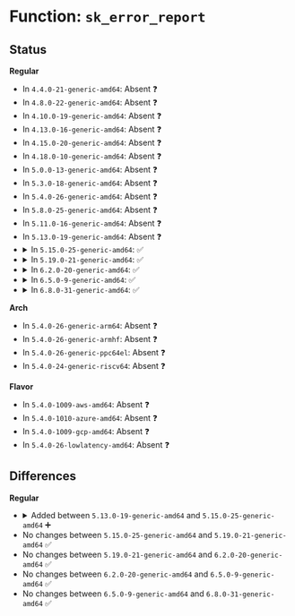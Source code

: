 # Function: <code>sk_error_report</code>

## Status
<b>Regular</b>
<ul>
<li>
In <code>4.4.0-21-generic-amd64</code>: Absent ❓
</li>
<li>
In <code>4.8.0-22-generic-amd64</code>: Absent ❓
</li>
<li>
In <code>4.10.0-19-generic-amd64</code>: Absent ❓
</li>
<li>
In <code>4.13.0-16-generic-amd64</code>: Absent ❓
</li>
<li>
In <code>4.15.0-20-generic-amd64</code>: Absent ❓
</li>
<li>
In <code>4.18.0-10-generic-amd64</code>: Absent ❓
</li>
<li>
In <code>5.0.0-13-generic-amd64</code>: Absent ❓
</li>
<li>
In <code>5.3.0-18-generic-amd64</code>: Absent ❓
</li>
<li>
In <code>5.4.0-26-generic-amd64</code>: Absent ❓
</li>
<li>
In <code>5.8.0-25-generic-amd64</code>: Absent ❓
</li>
<li>
In <code>5.11.0-16-generic-amd64</code>: Absent ❓
</li>
<li>
In <code>5.13.0-19-generic-amd64</code>: Absent ❓
</li>
<li>
<details>
<summary>In <code>5.15.0-25-generic-amd64</code>: ✅</summary>

```c
void sk_error_report(struct sock * sk)
```

```json
{
  "name": "sk_error_report",
  "collision_type": "Unique Global",
  "inline_type": "No",
  "funcs": [
    {
      "addr": 18446744071589829696,
      "name": "sk_error_report",
      "external": true,
      "loc": "net/core/sock.c:337",
      "file": "net/core/sock.c",
      "inline": "seen, unknown",
      "caller_inline": [],
      "caller_func": [
        "net/core/skbuff.c:sock_dequeue_err_skb",
        "net/core/skbuff.c:sock_queue_err_skb",
        "net/core/skbuff.c:msg_zerocopy_callback",
        "net/core/skmsg.c:sk_psock_backlog",
        "net/netlink/af_netlink.c:netlink_ack",
        "net/netlink/af_netlink.c:netlink_recvmsg",
        "net/netlink/af_netlink.c:netlink_set_err",
        "net/netlink/af_netlink.c:netlink_overrun",
        "net/ipv4/tcp.c:tcp_disconnect",
        "net/ipv4/tcp_input.c:tcp_reset",
        "net/ipv4/tcp_timer.c:tcp_keepalive_timer",
        "net/ipv4/tcp_timer.c:tcp_retransmit_timer",
        "net/ipv4/tcp_timer.c:tcp_write_timeout",
        "net/ipv4/tcp_ipv4.c:tcp_v4_err",
        "net/ipv4/tcp_ipv4.c:tcp_v4_err",
        "net/ipv4/raw.c:raw_abort",
        "net/ipv4/raw.c:raw_icmp_error",
        "net/ipv4/udp.c:udp_abort",
        "net/ipv4/udp.c:__udp4_lib_err",
        "net/ipv4/ping.c:ping_err",
        "net/unix/af_unix.c:unix_dgram_disconnected",
        "net/ipv6/udp.c:__udp6_lib_err",
        "net/ipv6/raw.c:raw6_icmp_error",
        "net/ipv6/tcp_ipv6.c:tcp_v6_err",
        "net/ipv6/tcp_ipv6.c:tcp_v6_err",
        "net/packet/af_packet.c:packet_notifier",
        "net/packet/af_packet.c:packet_do_bind",
        "net/xdp/xsk.c:xsk_notifier",
        "net/mptcp/subflow.c:__mptcp_error_report"
      ]
    }
  ],
  "symbols": [
    {
      "addr": 18446744071589829696,
      "name": "sk_error_report",
      "section": ".text",
      "bind": "STB_GLOBAL",
      "size": 104
    }
  ]
}
```
</details>
</li>
<li>
<details>
<summary>In <code>5.19.0-21-generic-amd64</code>: ✅</summary>

```c
void sk_error_report(struct sock * sk)
```

```json
{
  "name": "sk_error_report",
  "collision_type": "Unique Global",
  "inline_type": "No",
  "funcs": [
    {
      "addr": 18446744071591353616,
      "name": "sk_error_report",
      "external": true,
      "loc": "net/core/sock.c:343",
      "file": "net/core/sock.c",
      "inline": "seen, unknown",
      "caller_inline": [],
      "caller_func": [
        "net/core/skbuff.c:sock_dequeue_err_skb",
        "net/core/skbuff.c:sock_queue_err_skb",
        "net/core/skbuff.c:__msg_zerocopy_callback",
        "net/core/skmsg.c:sk_psock_backlog",
        "net/netlink/af_netlink.c:netlink_ack",
        "net/netlink/af_netlink.c:netlink_recvmsg",
        "net/netlink/af_netlink.c:netlink_set_err",
        "net/netlink/af_netlink.c:netlink_overrun",
        "net/ipv4/tcp.c:tcp_abort",
        "net/ipv4/tcp.c:tcp_disconnect",
        "net/ipv4/tcp_input.c:tcp_reset",
        "net/ipv4/tcp_timer.c:tcp_keepalive_timer",
        "net/ipv4/tcp_timer.c:tcp_write_timer_handler",
        "net/ipv4/tcp_timer.c:tcp_retransmit_timer",
        "net/ipv4/tcp_timer.c:tcp_write_timeout",
        "net/ipv4/tcp_ipv4.c:tcp_v4_err",
        "net/ipv4/tcp_ipv4.c:tcp_v4_err",
        "net/ipv4/raw.c:raw_abort",
        "net/ipv4/raw.c:raw_icmp_error",
        "net/ipv4/udp.c:udp_abort",
        "net/ipv4/udp.c:__udp4_lib_err",
        "net/ipv4/ping.c:ping_err",
        "net/unix/af_unix.c:unix_dgram_disconnected",
        "net/ipv6/udp.c:__udp6_lib_err",
        "net/ipv6/raw.c:raw6_icmp_error",
        "net/ipv6/tcp_ipv6.c:tcp_v6_err",
        "net/ipv6/tcp_ipv6.c:tcp_v6_err",
        "net/packet/af_packet.c:packet_notifier",
        "net/packet/af_packet.c:packet_do_bind",
        "net/xdp/xsk.c:xsk_notifier",
        "net/mptcp/protocol.c:mptcp_disconnect",
        "net/mptcp/subflow.c:__mptcp_error_report"
      ]
    }
  ],
  "symbols": [
    {
      "addr": 18446744071591353616,
      "name": "sk_error_report",
      "section": ".text",
      "bind": "STB_GLOBAL",
      "size": 138
    }
  ]
}
```
</details>
</li>
<li>
<details>
<summary>In <code>6.2.0-20-generic-amd64</code>: ✅</summary>

```c
void sk_error_report(struct sock * sk)
```

```json
{
  "name": "sk_error_report",
  "collision_type": "Unique Global",
  "inline_type": "No",
  "funcs": [
    {
      "addr": 18446744071593108048,
      "name": "sk_error_report",
      "external": true,
      "loc": "net/core/sock.c:343",
      "file": "net/core/sock.c",
      "inline": "seen, unknown",
      "caller_inline": [],
      "caller_func": [
        "net/core/skbuff.c:sock_dequeue_err_skb",
        "net/core/skbuff.c:sock_queue_err_skb",
        "net/core/skbuff.c:__msg_zerocopy_callback",
        "net/core/skmsg.c:sk_psock_backlog",
        "net/netlink/af_netlink.c:netlink_ack",
        "net/netlink/af_netlink.c:netlink_recvmsg",
        "net/netlink/af_netlink.c:netlink_set_err",
        "net/netlink/af_netlink.c:netlink_overrun",
        "net/ipv4/tcp.c:tcp_abort",
        "net/ipv4/tcp.c:tcp_disconnect",
        "net/ipv4/tcp_input.c:tcp_reset",
        "net/ipv4/tcp_timer.c:tcp_keepalive_timer",
        "net/ipv4/tcp_timer.c:tcp_retransmit_timer",
        "net/ipv4/tcp_timer.c:tcp_write_timeout",
        "net/ipv4/tcp_ipv4.c:tcp_v4_err",
        "net/ipv4/tcp_ipv4.c:tcp_v4_err",
        "net/ipv4/raw.c:raw_abort",
        "net/ipv4/raw.c:raw_icmp_error",
        "net/ipv4/udp.c:udp_abort",
        "net/ipv4/udp.c:__udp4_lib_err",
        "net/ipv4/ping.c:ping_err",
        "net/unix/af_unix.c:unix_dgram_disconnected",
        "net/ipv6/udp.c:__udp6_lib_err",
        "net/ipv6/raw.c:raw6_icmp_error",
        "net/ipv6/tcp_ipv6.c:tcp_v6_err",
        "net/ipv6/tcp_ipv6.c:tcp_v6_err",
        "net/packet/af_packet.c:packet_notifier",
        "net/packet/af_packet.c:packet_do_bind",
        "net/xdp/xsk.c:xsk_notifier",
        "net/mptcp/protocol.c:mptcp_worker",
        "net/mptcp/subflow.c:__mptcp_error_report"
      ]
    }
  ],
  "symbols": [
    {
      "addr": 18446744071593108048,
      "name": "sk_error_report",
      "section": ".text",
      "bind": "STB_GLOBAL",
      "size": 138
    }
  ]
}
```
</details>
</li>
<li>
<details>
<summary>In <code>6.5.0-9-generic-amd64</code>: ✅</summary>

```c
void sk_error_report(struct sock * sk)
```

```json
{
  "name": "sk_error_report",
  "collision_type": "Unique Global",
  "inline_type": "No",
  "funcs": [
    {
      "addr": 18446744071593560816,
      "name": "sk_error_report",
      "external": true,
      "loc": "net/core/sock.c:347",
      "file": "net/core/sock.c",
      "inline": "seen, unknown",
      "caller_inline": [],
      "caller_func": [
        "net/core/skbuff.c:sock_dequeue_err_skb",
        "net/core/skbuff.c:sock_queue_err_skb",
        "net/core/skbuff.c:__msg_zerocopy_callback",
        "net/core/skmsg.c:sk_psock_backlog",
        "net/netlink/af_netlink.c:netlink_ack",
        "net/netlink/af_netlink.c:netlink_recvmsg",
        "net/netlink/af_netlink.c:netlink_set_err",
        "net/netlink/af_netlink.c:netlink_overrun",
        "net/ipv4/tcp.c:tcp_abort",
        "net/ipv4/tcp.c:tcp_disconnect",
        "net/ipv4/tcp_input.c:tcp_reset",
        "net/ipv4/tcp_timer.c:tcp_keepalive_timer",
        "net/ipv4/tcp_timer.c:tcp_retransmit_timer",
        "net/ipv4/tcp_timer.c:tcp_write_timeout",
        "net/ipv4/tcp_ipv4.c:tcp_v4_err",
        "net/ipv4/tcp_ipv4.c:tcp_v4_err",
        "net/ipv4/raw.c:raw_abort",
        "net/ipv4/raw.c:raw_icmp_error",
        "net/ipv4/udp.c:udp_abort",
        "net/ipv4/udp.c:__udp4_lib_err",
        "net/ipv4/udp.c:__udp4_lib_err",
        "net/ipv4/ping.c:ping_err",
        "net/unix/af_unix.c:unix_dgram_disconnected",
        "net/ipv6/udp.c:__udp6_lib_err",
        "net/ipv6/raw.c:raw6_icmp_error",
        "net/ipv6/tcp_ipv6.c:tcp_v6_err",
        "net/ipv6/tcp_ipv6.c:tcp_v6_err",
        "net/packet/af_packet.c:packet_notifier",
        "net/packet/af_packet.c:packet_do_bind",
        "net/xdp/xsk.c:xsk_notifier",
        "net/mptcp/protocol.c:mptcp_disconnect",
        "net/mptcp/protocol.c:mptcp_worker",
        "net/mptcp/subflow.c:__mptcp_error_report"
      ]
    }
  ],
  "symbols": [
    {
      "addr": 18446744071593560816,
      "name": "sk_error_report",
      "section": ".text",
      "bind": "STB_GLOBAL",
      "size": 138
    }
  ]
}
```
</details>
</li>
<li>
<details>
<summary>In <code>6.8.0-31-generic-amd64</code>: ✅</summary>

```c
void sk_error_report(struct sock * sk)
```

```json
{
  "name": "sk_error_report",
  "collision_type": "Unique Global",
  "inline_type": "No",
  "funcs": [
    {
      "addr": 18446744071594333536,
      "name": "sk_error_report",
      "external": true,
      "loc": "net/core/sock.c:344",
      "file": "net/core/sock.c",
      "inline": "seen, unknown",
      "caller_inline": [],
      "caller_func": [
        "net/core/skbuff.c:sock_dequeue_err_skb",
        "net/core/skbuff.c:sock_queue_err_skb",
        "net/core/skbuff.c:__msg_zerocopy_callback",
        "net/core/skmsg.c:sk_psock_backlog",
        "net/netlink/af_netlink.c:netlink_ack",
        "net/netlink/af_netlink.c:netlink_recvmsg",
        "net/netlink/af_netlink.c:netlink_set_err",
        "net/netlink/af_netlink.c:netlink_overrun",
        "net/ipv4/tcp.c:tcp_abort",
        "net/ipv4/tcp.c:tcp_disconnect",
        "net/ipv4/tcp_input.c:tcp_reset",
        "net/ipv4/tcp_timer.c:tcp_keepalive_timer",
        "net/ipv4/tcp_timer.c:tcp_retransmit_timer",
        "net/ipv4/tcp_timer.c:tcp_write_timeout",
        "net/ipv4/tcp_ipv4.c:tcp_v4_err",
        "net/ipv4/tcp_ipv4.c:tcp_v4_err",
        "net/ipv4/raw.c:raw_abort",
        "net/ipv4/raw.c:raw_icmp_error",
        "net/ipv4/udp.c:udp_abort",
        "net/ipv4/udp.c:__udp4_lib_err",
        "net/ipv4/udp.c:__udp4_lib_err",
        "net/ipv4/ping.c:ping_err",
        "net/unix/af_unix.c:unix_dgram_disconnected",
        "net/ipv6/udp.c:__udp6_lib_err",
        "net/ipv6/raw.c:raw6_icmp_error",
        "net/ipv6/tcp_ipv6.c:tcp_v6_err",
        "net/ipv6/tcp_ipv6.c:tcp_v6_err",
        "net/packet/af_packet.c:packet_notifier",
        "net/packet/af_packet.c:packet_do_bind",
        "net/xdp/xsk.c:xsk_notifier",
        "net/mptcp/protocol.c:mptcp_disconnect",
        "net/mptcp/protocol.c:mptcp_worker",
        "net/mptcp/protocol.c:__mptcp_close_ssk",
        "net/mptcp/protocol.c:__mptcp_error_report"
      ]
    }
  ],
  "symbols": [
    {
      "addr": 18446744071594333536,
      "name": "sk_error_report",
      "section": ".text",
      "bind": "STB_GLOBAL",
      "size": 138
    }
  ]
}
```
</details>
</li>
</ul>
<b>Arch</b>
<ul>
<li>
In <code>5.4.0-26-generic-arm64</code>: Absent ❓
</li>
<li>
In <code>5.4.0-26-generic-armhf</code>: Absent ❓
</li>
<li>
In <code>5.4.0-26-generic-ppc64el</code>: Absent ❓
</li>
<li>
In <code>5.4.0-24-generic-riscv64</code>: Absent ❓
</li>
</ul>
<b>Flavor</b>
<ul>
<li>
In <code>5.4.0-1009-aws-amd64</code>: Absent ❓
</li>
<li>
In <code>5.4.0-1010-azure-amd64</code>: Absent ❓
</li>
<li>
In <code>5.4.0-1009-gcp-amd64</code>: Absent ❓
</li>
<li>
In <code>5.4.0-26-lowlatency-amd64</code>: Absent ❓
</li>
</ul>

## Differences
<b>Regular</b>
<ul>
<li>
<details>
<summary>Added between <code>5.13.0-19-generic-amd64</code> and <code>5.15.0-25-generic-amd64</code> ➕</summary>

```c
void sk_error_report(struct sock * sk)
```
</details>
</li>
<li>
No changes between <code>5.15.0-25-generic-amd64</code> and <code>5.19.0-21-generic-amd64</code> ✅
</li>
<li>
No changes between <code>5.19.0-21-generic-amd64</code> and <code>6.2.0-20-generic-amd64</code> ✅
</li>
<li>
No changes between <code>6.2.0-20-generic-amd64</code> and <code>6.5.0-9-generic-amd64</code> ✅
</li>
<li>
No changes between <code>6.5.0-9-generic-amd64</code> and <code>6.8.0-31-generic-amd64</code> ✅
</li>
</ul>
